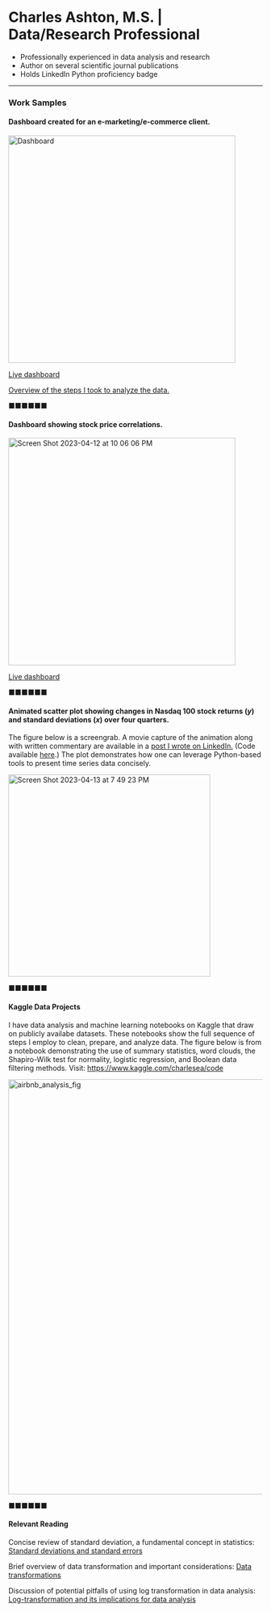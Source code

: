 # Charles Ashton, M.S. | Data/Research Professional

- Professionally experienced in data analysis and research
- Author on several scientific journal publications
- Holds LinkedIn Python proficiency badge

---

### Work Samples

#### Dashboard created for an e-marketing/e-commerce client.

<img width="450" alt="Dashboard" src="https://user-images.githubusercontent.com/93352455/229388397-4e00e2d0-2815-4665-9431-48ebf4f59297.png">

[Live dashboard](https://order-data-analysis-dashboard.onrender.com/)

[Overview of the steps I took to analyze the data.](/sales-data-analysis.md)

■■■■■■

#### Dashboard showing stock price correlations.

<img width="450" alt="Screen Shot 2023-04-12 at 10 06 06 PM" src="https://user-images.githubusercontent.com/93352455/231640481-eb321e15-ec30-42c5-8b6d-6be74fe209af.png">

[Live dashboard](https://charles1a-stock-correlations-stock-correlations-app-t9rt1p.streamlit.app/)

■■■■■■

#### Animated scatter plot showing changes in Nasdaq 100 stock returns (*y*) and standard deviations (*x*) over four quarters.

The figure below is a screengrab. A movie capture of the animation along with written commentary are available in a [post I wrote on LinkedIn.](https://www.linkedin.com/posts/charles-ashton-ms_python-dataanalysis-stocks-activity-7049775343758413824-svK2?utm_source=share&utm_medium=member_desktop) (Code available [here](/animated_scatter_plot/Ndaq-100-animtd-scatter.ipynb).) The plot demonstrates how one can leverage Python-based tools to present time series data concisely.

<img width="400" alt="Screen Shot 2023-04-13 at 7 49 23 PM" src="https://user-images.githubusercontent.com/93352455/231935365-b39915ee-3d1c-48d3-8af3-2fb526f1c65b.png">

■■■■■■

#### Kaggle Data Projects

I have data analysis and machine learning notebooks on Kaggle that draw on publicly availabe datasets. These notebooks show the full sequence of steps I employ to clean, prepare, and analyze data. The figure below is from a notebook demonstrating the use of summary statistics, word clouds, the Shapiro-Wilk test for normality, logistic regression, and Boolean data filtering methods. Visit: https://www.kaggle.com/charlesea/code

<img width="821" alt="airbnb_analysis_fig" src="https://github.com/Charles1A/Charles1A.github.io/assets/93352455/9b848bc7-7f5b-4590-bea3-ed0aeb96ae30">

■■■■■■

#### Relevant Reading

Concise review of standard deviation, a fundamental concept in statistics: [Standard deviations and standard errors](https://pubmed.ncbi.nlm.nih.gov/16223828/)

Brief overview of data transformation and important considerations: [Data transformations](https://www.biostathandbook.com/transformation.html)

Discussion of potential pitfalls of using log transformation in data analysis: [Log-transformation and its implications for data analysis](https://www.ncbi.nlm.nih.gov/pmc/articles/PMC4120293/)
